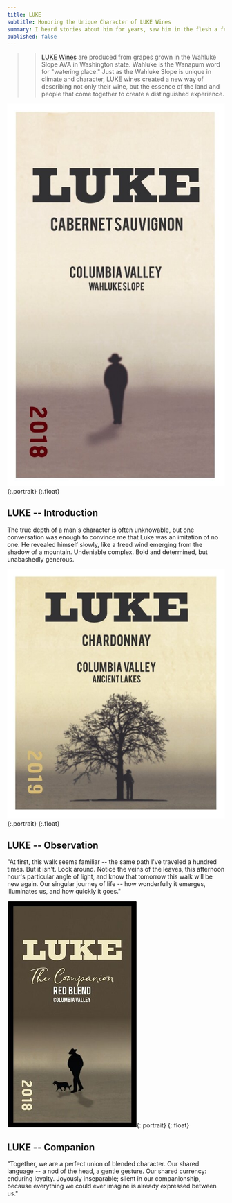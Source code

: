 ```yaml
---
title: LUKE
subtitle: Honoring the Unique Character of LUKE Wines
summary: I heard stories about him for years, saw him in the flesh a few times, and spoke to him only once.
published: false
---
```


>> [LUKE Wines](https://www.winesbyluke.com/) are produced from grapes grown in the Wahluke Slope AVA in Washington state.  Wahluke is the Wanapum word for "watering place."  Just as the Wahluke Slope is unique in climate and character, LUKE wines created a new way of describing not only their wine, but the essence of the land and people that come together to create a distinguished experience.

![LUKE Cabernet Sauvignon label](/img/LUKE_Cab_Sauv.jpg){:.portrait}
{:.float}

## LUKE -- Introduction

The true depth of a man's character is often unknowable, but one conversation was enough to convince me that Luke was an imitation of no one. He revealed himself slowly, like a freed wind emerging from the shadow of a mountain. Undeniable complex. Bold and determined, but unabashedly generous.

![LUKE Chardonnay label](/img/LUKE_Chardonnay.jpg){:.portrait}
{:.float}

## LUKE -- Observation

"At first, this walk seems familiar -- the same path I've traveled a hundred times. But it isn't.  Look around.  Notice the veins of the leaves, this afternoon hour's particular angle of light, and know that tomorrow this walk will be new again. Our singular journey of life -- how wonderfully it emerges, illuminates us, and how quickly it goes."

![LUKE Companion label](/img/LUKE_Red_Blend.jpg){:.portrait}
{:.float}

## LUKE -- Companion

"Together, we are a perfect union of blended character. Our shared language -- a nod of the head, a gentle gesture. Our shared currency: enduring loyalty.  Joyously inseparable; silent in our companionship, because everything we could ever imagine is already expressed between us."
